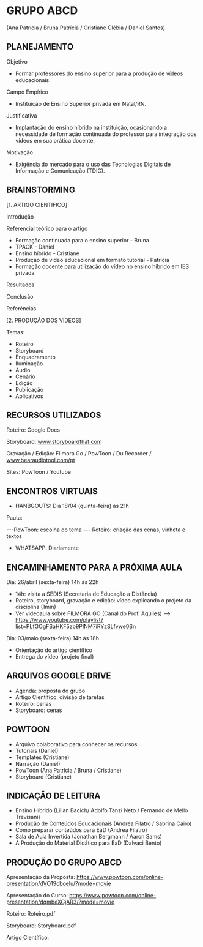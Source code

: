 # GRUPO ABCD
(Ana Patrícia / Bruna Patrícia / Cristiane Clébia / Daniel Santos)

## PLANEJAMENTO
Objetivo
- Formar professores do ensino superior para a produção de vídeos educacionais.

Campo Empírico
- Instituição de Ensino Superior privada em Natal/RN.

Justificativa
- Implantação do ensino híbrido na instituição, ocasionando a necessidade de formação continuada do professor para integração dos vídeos em sua prática docente.

Motivação
- Exigência do mercado para o uso das Tecnologias Digitais de Informação e Comunicação (TDIC).

## BRAINSTORMING
[1. ARTIGO CIENTIFICO]

Introdução

Referencial teórico para o artigo
- Formação continuada para o ensino superior - Bruna
- TPACK - Daniel 
- Ensino híbrido - Cristiane
- Produção de vídeo educacional em formato tutorial - Patrícia
- Formação docente para utilização do vídeo no ensino híbrido em IES privada

Resultados

Conclusão

Referências

[2. PRODUÇÃO DOS VÍDEOS]

Temas:
- Roteiro
- Storyboard
- Enquadramento
- Iluminação
- Áudio
- Cenário
- Edição
- Publicação
- Aplicativos


## RECURSOS UTILIZADOS
Roteiro: Google Docs

Storyboard: www.storyboardthat.com

Gravação / Edição: Filmora Go / PowToon / Du Recorder / www.bearaudiotool.com/pt

Sites: PowToon / Youtube


## ENCONTROS VIRTUAIS
- HANBGOUTS: Dia 18/04 (quinta-feira) às 21h

Pauta: 

---PowToon: escolha do tema
--- Roteiro: criação das cenas, vinheta e textos

- WHATSAPP: Diariamente


## ENCAMINHAMENTO PARA A PRÓXIMA AULA
Dia: 26/abril (sexta-feira) 14h às 22h
- 14h: visita a SEDIS (Secretaria de Educação a Distância)
- Roteiro, storyboard, gravação e edição: vídeo explicando o projeto da disciplina (1min)
- Ver videoaula sobre FILMORA GO (Canal do Prof. Aquiles) 
--> https://www.youtube.com/playlist?list=PLfGOgFSaHKF5zb9PINM7iRYzSLfvwe0Sn

Dia: 03/maio (sexta-feira) 14h às 18h 
- Orientação do artigo científico
- Entrega do vídeo (projeto final)  


## ARQUIVOS GOOGLE DRIVE
- Agenda: proposta do grupo
- Artigo Científico: divisão de tarefas
- Roteiro: cenas 
- Storyboard: cenas


## POWTOON
- Arquivo colaborativo para conhecer os recursos.
- Tutoriais (Daniel)
- Templates (Cristiane)
- Narração (Daniel)
- PowToon (Ana Patrícia / Bruna / Cristiane)
- Storyboard (Cristiane)


## INDICAÇÃO DE LEITURA
- Ensino Híbrido (Lilian Bacich/ Adolfo Tanzi Neto / Fernando de Mello Trevisani)
- Produção de Conteúdos Educacionais (Andrea Filatro / Sabrina Cairo)
- Como preparar conteúdos para EaD (Andrea Filatro)
- Sala de Aula Invertida (Jonathan Bergmann / Aaron Sams)
- A Produção do Material Didático para EaD (Dalvaci Bento)


## PRODUÇÃO DO GRUPO ABCD
Apresentação da Proposta:
https://www.powtoon.com/online-presentation/dVO19cboelu/?mode=movie

Apresentação do Curso: 
https://www.powtoon.com/online-presentation/dqmbeXGjAR3/?mode=movie 

Roteiro: Roteiro.pdf

Storyboard: Storyboard.pdf

Artigo Científico:
